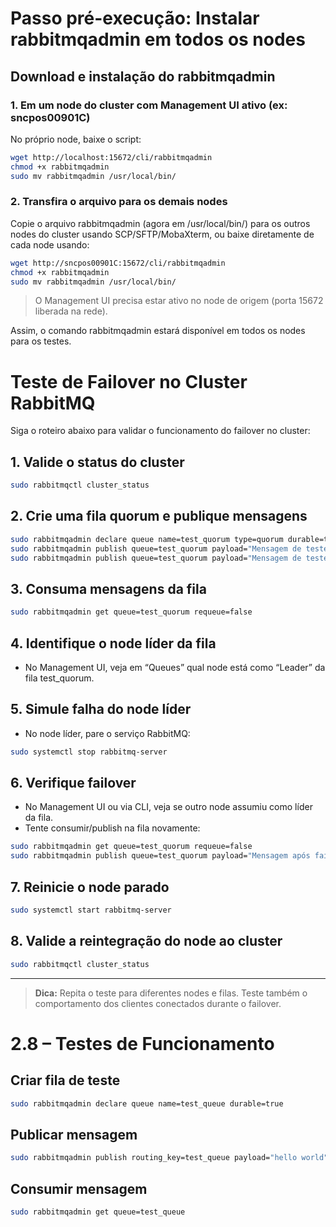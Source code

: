 # Passo pré-execução: Instalar rabbitmqadmin em todos os nodes

## Download e instalação do rabbitmqadmin

### 1. Em um node do cluster com Management UI ativo (ex: sncpos00901C)
No próprio node, baixe o script:
```bash
wget http://localhost:15672/cli/rabbitmqadmin
chmod +x rabbitmqadmin
sudo mv rabbitmqadmin /usr/local/bin/
```

### 2. Transfira o arquivo para os demais nodes
Copie o arquivo rabbitmqadmin (agora em /usr/local/bin/) para os outros nodes do cluster usando SCP/SFTP/MobaXterm, ou baixe diretamente de cada node usando:
```bash
wget http://sncpos00901C:15672/cli/rabbitmqadmin
chmod +x rabbitmqadmin
sudo mv rabbitmqadmin /usr/local/bin/
```

> O Management UI precisa estar ativo no node de origem (porta 15672 liberada na rede).

Assim, o comando rabbitmqadmin estará disponível em todos os nodes para os testes.
# Teste de Failover no Cluster RabbitMQ

Siga o roteiro abaixo para validar o funcionamento do failover no cluster:

## 1. Valide o status do cluster
```bash
sudo rabbitmqctl cluster_status
```

## 2. Crie uma fila quorum e publique mensagens
```bash
sudo rabbitmqadmin declare queue name=test_quorum type=quorum durable=true
sudo rabbitmqadmin publish queue=test_quorum payload="Mensagem de teste 1"
sudo rabbitmqadmin publish queue=test_quorum payload="Mensagem de teste 2"
```

## 3. Consuma mensagens da fila
```bash
sudo rabbitmqadmin get queue=test_quorum requeue=false
```

## 4. Identifique o node líder da fila
- No Management UI, veja em “Queues” qual node está como “Leader” da fila test_quorum.

## 5. Simule falha do node líder
- No node líder, pare o serviço RabbitMQ:
```bash
sudo systemctl stop rabbitmq-server
```

## 6. Verifique failover
- No Management UI ou via CLI, veja se outro node assumiu como líder da fila.
- Tente consumir/publish na fila novamente:
```bash
sudo rabbitmqadmin get queue=test_quorum requeue=false
sudo rabbitmqadmin publish queue=test_quorum payload="Mensagem após failover"
```

## 7. Reinicie o node parado
```bash
sudo systemctl start rabbitmq-server
```

## 8. Valide a reintegração do node ao cluster
```bash
sudo rabbitmqctl cluster_status
```

---

> **Dica:** Repita o teste para diferentes nodes e filas. Teste também o comportamento dos clientes conectados durante o failover.
# 2.8 – Testes de Funcionamento

## Criar fila de teste
```bash
sudo rabbitmqadmin declare queue name=test_queue durable=true
```

## Publicar mensagem
```bash
sudo rabbitmqadmin publish routing_key=test_queue payload="hello world"
```

## Consumir mensagem
```bash
sudo rabbitmqadmin get queue=test_queue
```
